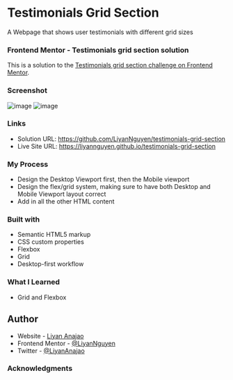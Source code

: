 # Testimonials Grid Section
A Webpage that shows user testimonials with different grid sizes

### Frontend Mentor - Testimonials grid section solution
This is a solution to the [Testimonials grid section challenge on Frontend Mentor](https://www.frontendmentor.io/challenges/testimonials-grid-section-Nnw6J7Un7).

### Screenshot
![image](https://user-images.githubusercontent.com/50958126/162136440-e297c836-109b-4887-9433-3e2fd82ea926.png)
![image](https://user-images.githubusercontent.com/50958126/162136561-ced40c81-99b7-4429-a862-f147d776aeea.png)

### Links
- Solution URL: https://github.com/LiyanNguyen/testimonials-grid-section
- Live Site URL: https://liyannguyen.github.io/testimonials-grid-section

### My Process
- Design the Desktop Viewport first, then the Mobile viewport
- Design the flex/grid system, making sure to have both Desktop and Mobile Viewport layout correct
- Add in all the other HTML content

### Built with
- Semantic HTML5 markup
- CSS custom properties
- Flexbox
- Grid
- Desktop-first workflow

### What I Learned
- Grid and Flexbox

## Author
- Website - [Liyan Anajao](https://liyannguyen.github.io/Portfolio)
- Frontend Mentor - [@LiyanNguyen](https://frontendmentor.io/profile/LiyanNguyen)
- Twitter - [@LiyanAnajao](https://twitter.com/LiyanAnajao)

### Acknowledgments
